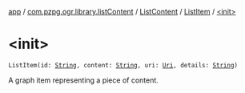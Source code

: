 [app](../../../index.md) / [com.pzpg.ogr.library.listContent](../../index.md) / [ListContent](../index.md) / [ListItem](index.md) / [&lt;init&gt;](./-init-.md)

# &lt;init&gt;

`ListItem(id: `[`String`](https://kotlinlang.org/api/latest/jvm/stdlib/kotlin/-string/index.html)`, content: `[`String`](https://kotlinlang.org/api/latest/jvm/stdlib/kotlin/-string/index.html)`, uri: `[`Uri`](https://developer.android.com/reference/android/net/Uri.html)`, details: `[`String`](https://kotlinlang.org/api/latest/jvm/stdlib/kotlin/-string/index.html)`)`

A graph item representing a piece of content.

